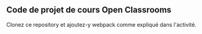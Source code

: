 ## Code de projet de cours Open Classrooms ##
Clonez ce repository et ajoutez-y webpack comme expliqué dans l'activité.